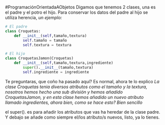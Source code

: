 #ProgramaciónOrientadaAObjetos
Digamos que tenemos 2 clases, una es el padre y el potro el hijo.
Para conservar los datos del padre al hijo se utiliza herencia, *un ejemplo:*
```python
# El padre
class Croquetas:
	def __init__(self,tamaño,textura)
		self.tamaño = tamaño
		self.textura = textura

# El hijo
class CroquetasJamon(Croquetas)
	def __init__(self,tamaño,textura,ingrediente)
		super().__init__(tamaño,textura)
		self.ingrediente = ingrediente
```

Te preguntaras, que coño ha pasado aquí? Es normal, ahora te lo explico
*La clase Croquetas tenia diversos atributos como el tamaño y la textura, nosotros hemos hecho una sub división y hemos añadido CroquetasJamon, y en esta clase hemos añadido un nuevo atributo llamado ingredientes, ahora bien, como se hace esto? Bien sencillo*

el super(). es para añadir los atributos que vas ha heredar de la clase padre.
Y debajo se añade como siempre el/los atributo/s nuevos, listo, ya lo tienes.